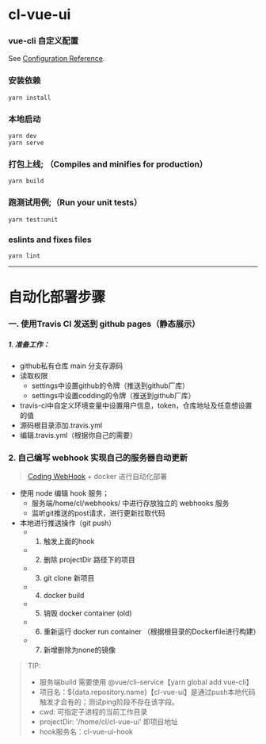 # cl-vue-ui

### vue-cli 自定义配置
See [Configuration Reference](https://cli.vuejs.org/config/).

### 安装依赖
```
yarn install
```

### 本地启动
```
yarn dev
yarn serve
```

### 打包上线; （Compiles and minifies for production）
```
yarn build
```

### 跑测试用例;（Run your unit tests）
```
yarn test:unit
```

### eslints and fixes files
```
yarn lint
```

---

# 自动化部署步骤

### 一. 使用Travis CI 发送到 github pages（静态展示）

##### 1. 准备工作：

- github私有仓库 main 分支存源码
- 读取权限 
  - settings中设置github的令牌（推送到github厂库）
  - settings中设置codding的令牌（推送到github厂库）
- travis-ci中自定义环境变量中设置用户信息，token，仓库地址及任意想设置的值
- 源码根目录添加.travis.yml
- 编辑.travis.yml（根据你自己的需要）


### 2. 自己编写 webhook 实现自己的服务器自动更新

> [Coding WebHook](https://help.coding.net/docs/project/open/webhook.html) + docker 进行自动化部署

- 使用 node 编辑 hook 服务；
  - 服务端/home/cl/webhooks/ 中进行存放独立的 webhooks 服务
  - 监听git推送的post请求，进行更新拉取代码 
- 本地进行推送操作（git push）
  - 1. 触发上面的hook
  - 2. 删除 projectDir 路径下的项目
  - 3. git clone 新项目
  - 4. docker build
  - 5. 销毁 docker container (old)
  - 6. 重新运行 docker run container （根据根目录的Dockerfile进行构建）
  - 7. 新增删除为none的镜像
  
> TIP: 
> - 服务端build 需要使用 @vue/cli-service【yarn global add vue-cli】
> - 项目名：${data.repository.name}【cl-vue-ui】是通过push本地代码触发才会有的；测试ping阶段不存在该字段。
> - cwd: 可指定子进程的当前工作目录
> - projectDir: '/home/cl/cl-vue-ui' 即项目地址
> - hook服务名：cl-vue-ui-hook
